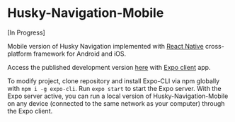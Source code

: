 # Husky-Navigation-Mobile

[In Progress]

Mobile version of Husky Navigation implemented with [React Native](https://reactnative.dev/) cross-platform framework for Android and iOS.

Access the published development version [here](https://expo.dev/@aferman/husky-navigation-mobile-test-1) with [Expo client](https://expo.dev/client) app.

To modify project, clone repository and install Expo-CLI via npm globally with `npm i -g expo-cli`. Run `expo start` to start the Expo server. With the Expo server active, you can run a local version of Husky-Navigation-Mobile on any device (connected to the same network as your computer) through the Expo client.


